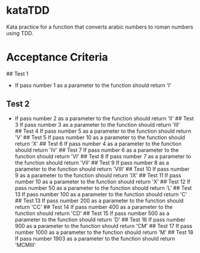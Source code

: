 # kataTDD
Kata practice for a function that converts arabic numbers to roman numbers using TDD.

# Acceptance Criteria

## Test 1
- If pass number 1 as a parameter to the function should return 'I'
## Test 2
- If pass number 2 as a parameter to the function should return 'II'
## Test 3
If pass number 3 as a parameter to the function should return 'III'
## Test 4
If pass number 5 as a parameter to the function should return 'V'
## Test 5
If pass number 10 as a parameter to the function should return 'X'
## Test 6
If pass number 4 as a parameter to the function should return 'IV'
## Test 7
If pass number 6 as a parameter to the function should return 'VI'
## Test 8
If pass number 7 as a parameter to the function should return 'VII'
## Test 9
If pass number 8 as a parameter to the function should return 'VIII'
## Test 10
If pass number 9 as a parameter to the function should return 'IX'
## Test 11
If pass number 10 as a parameter to the function should return 'X'
## Test 12
If pass number 50 as a parameter to the function should return 'L'
## Test 13
If pass number 100 as a parameter to the function should return 'C'
## Test 13
If pass number 200 as a parameter to the function should return 'CC'
## Test 14
If pass number 400 as a parameter to the function should return 'CD'
## Test 15
If pass number 500 as a parameter to the function should return 'D'
## Test 16
If pass number 900 as a parameter to the function should return 'CM'
## Test 17
If pass number 1000 as a parameter to the function should return 'M'
## Test 18
If pass number 1903 as a parameter to the function should return 'MCMIII'